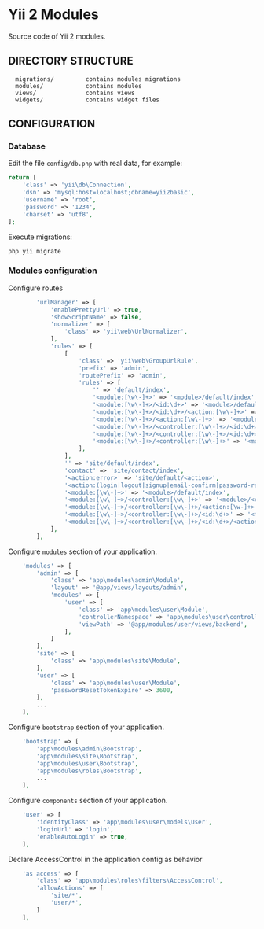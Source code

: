Yii 2 Modules
============================

Source code of Yii 2 modules.

DIRECTORY STRUCTURE
-------------------

      migrations/         contains modules migrations
      modules/            contains modules
      views/              contains views
      widgets/            contains widget files


CONFIGURATION
-------------

### Database

Edit the file `config/db.php` with real data, for example:

```php
return [
    'class' => 'yii\db\Connection',
    'dsn' => 'mysql:host=localhost;dbname=yii2basic',
    'username' => 'root',
    'password' => '1234',
    'charset' => 'utf8',
];
```

Execute migrations:

~~~
php yii migrate
~~~

### Modules configuration ###

Configure routes

```php
        'urlManager' => [
            'enablePrettyUrl' => true,
            'showScriptName' => false,
            'normalizer' => [
                'class' => 'yii\web\UrlNormalizer',
            ],
            'rules' => [
                [
                    'class' => 'yii\web\GroupUrlRule',
                    'prefix' => 'admin',
                    'routePrefix' => 'admin',
                    'rules' => [
                        '' => 'default/index',
                        '<module:[\w\-]+>' => '<module>/default/index',
                        '<module:[\w\-]+>/<id:\d+>' => '<module>/default/view',
                        '<module:[\w\-]+>/<id:\d+>/<action:[\w\-]+>' => '<module>/default/<action>',
                        '<module:[\w\-]+>/<action:[\w\-]+>' => '<module>/default/<action>',
                        '<module:[\w\-]+>/<controller:[\w\-]+>/<id:\d+>' => '<module>/<controller>/view',
                        '<module:[\w\-]+>/<controller:[\w\-]+>/<id:\d+>/<action:[\w\-]+>' => '<module>/<controller>/<action>',
                        '<module:[\w\-]+>/<controller:[\w\-]+>' => '<module>/<controller>/index',
                    ],
                ],
                '' => 'site/default/index',
                'contact' => 'site/contact/index',
                '<action:error>' => 'site/default/<action>',
                '<action:(login|logout|signup|email-confirm|password-reset-request|password-reset)>' => 'user/default/<action>',
                '<module:[\w\-]+>' => '<module>/default/index',
                '<module:[\w\-]+>/<controller:[\w\-]+>' => '<module>/<controller>/index',
                '<module:[\w\-]+>/<controller:[\w\-]+>/<action:[\w-]+>' => '<module>/<controller>/<action>',
                '<module:[\w\-]+>/<controller:[\w\-]+>/<id:\d+>' => '<module>/<controller>/view',
                '<module:[\w\-]+>/<controller:[\w\-]+>/<id:\d+>/<action:[\w\-]+>' => '<module>/<controller>/<action>',
            ],
        ],
```

Configure `modules` section of your application.

```php
    'modules' => [
        'admin' => [
            'class' => 'app\modules\admin\Module',
            'layout' => '@app/views/layouts/admin',
            'modules' => [
                'user' => [
                    'class' => 'app\modules\user\Module',
                    'controllerNamespace' => 'app\modules\user\controllers\backend',
                    'viewPath' => '@app/modules/user/views/backend',
                ],
            ]
        ],
        'site' => [
            'class' => 'app\modules\site\Module',
        ],
        'user' => [
            'class' => 'app\modules\user\Module',
            'passwordResetTokenExpire' => 3600,
        ],
        ...
    ],
```

Configure `bootstrap` section of your application.

```php
    'bootstrap' => [
        'app\modules\admin\Bootstrap',
        'app\modules\site\Bootstrap',
        'app\modules\user\Bootstrap',
        'app\modules\roles\Bootstrap',
        ...
    ],
```

Configure `components` section of your application.

```php
    'user' => [
        'identityClass' => 'app\modules\user\models\User',
        'loginUrl' => 'login',
        'enableAutoLogin' => true,
    ],
```

Declare AccessControl in the application config as behavior

```php
    'as access' => [
        'class' => 'app\modules\roles\filters\AccessControl',
        'allowActions' => [
            'site/*',
            'user/*',
        ]
    ],
```